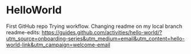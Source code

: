 # HelloWorld
First GitHub repo
Trying workflow. Changing readme on my local branch readme-edits: https://guides.github.com/activities/hello-world/?utm_source=onboarding-series&utm_medium=email&utm_content=hello-world-link&utm_campaign=welcome-email

